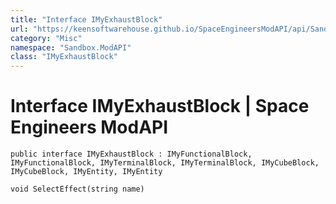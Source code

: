 ```yaml
---
title: "Interface IMyExhaustBlock"
url: "https://keensoftwarehouse.github.io/SpaceEngineersModAPI/api/Sandbox.ModAPI.IMyExhaustBlock.html"
category: "Misc"
namespace: "Sandbox.ModAPI"
class: "IMyExhaustBlock"
---
```


# Interface IMyExhaustBlock | Space Engineers ModAPI

```
public interface IMyExhaustBlock : IMyFunctionalBlock, IMyFunctionalBlock, IMyTerminalBlock, IMyTerminalBlock, IMyCubeBlock, IMyCubeBlock, IMyEntity, IMyEntity
```

```
void SelectEffect(string name)
```